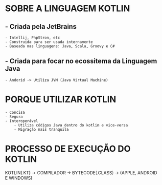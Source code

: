 # SOBRE A LINGUAGEM KOTLIN

## - Criada pela JetBrains 
	- Intellij, PhpStron, etc
	- Construida para ser usada internamente
	- Baseada nas linguagens: Java, Scala, Groovy e C#
## - Criada para focar no ecossitema da Linguagem Java
	- Andorid -> Utiliza JVM (Java Virtual Machine)

# PORQUE UTILIZAR KOTLIN

	- Concisa
	- Segura
	- Interoperável
		- Utiliza códigos Java dentro do kotlin e vice-versa
		- Migração mais tranquila
# PROCESSO DE EXECUÇÃO DO KOTLIN 

KOTLIN(.KT) -> COMPILADOR -> BYTECODE(.CLASS) -> (APPLE, ANDROID E WINDOWS)
